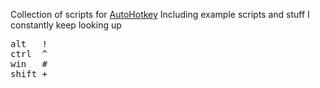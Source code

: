 Collection of scripts for [AutoHotkey](https://www.autohotkey.com)
Including example scripts and stuff I constantly keep looking up

<pre>
alt   !
ctrl  ^
win   #
shift +
</pre>